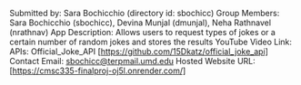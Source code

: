 Submitted by: Sara Bochicchio (directory id: sbochicc)
Group Members: Sara Bochicchio (sbochicc), Devina Munjal (dmunjal), Neha Rathnavel (nrathnav)
App Description: Allows users to request types of jokes or a certain number of random jokes and stores the results
YouTube Video Link: 
APIs: Official_Joke_API [https://github.com/15Dkatz/official_joke_api]
Contact Email:  sbochicc@terpmail.umd.edu
Hosted Website URL: [https://cmsc335-finalproj-oj5l.onrender.com/]
